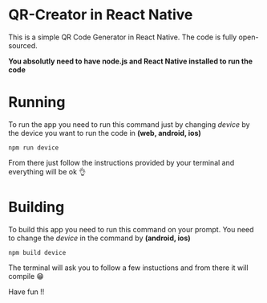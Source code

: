 # QR-Creator in React Native

This is a simple QR Code Generator in React Native. The code is fully open-sourced.

**You absolutly need to have node.js and React Native installed to run the code**


# Running 

To run the app you need to run this command just by changing *device* by the device you want to run the code in **(web, android, ios)**

`npm run device`

From there just follow the instructions provided by your terminal and everything will be ok 👌 

# Building

To build this app you need to run this command on your prompt. You need to change the *device* in the command by **(android, ios)**

`npm build device`

The terminal will ask you to follow a few instuctions and from there it will compile 😁

Have fun !!
